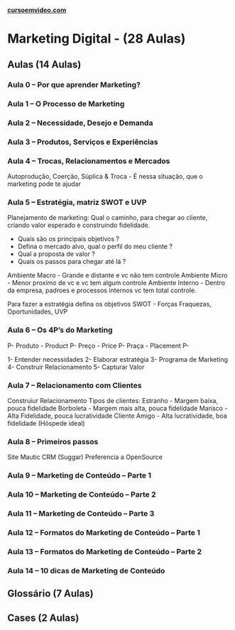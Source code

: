 #### [cursoemvideo.com](https://www.cursoemvideo.com/course/)

# Marketing Digital - (28 Aulas)

## Aulas (14 Aulas)

### Aula 0 – Por que aprender Marketing?

### Aula 1 – O Processo de Marketing

### Aula 2 – Necessidade, Desejo e Demanda

### Aula 3 – Produtos, Serviços e Experiências

### Aula 4 – Trocas, Relacionamentos e Mercados

Autoprodução, Coerção, Súplica &
Troca - É nessa situação, que o marketing pode te ajudar

### Aula 5 – Estratégia, matriz SWOT e UVP

Planejamento de marketing:
Qual o caminho, para chegar ao cliente, criando valor esperado e construindo fidelidade.

- Quais são os principais objetivos ?
- Defina o mercado alvo, qual o perfil do meu cliente ?
- Qual a proposta de valor ?
- Quais os passos para chegar até lá ?

Ambiente Macro - Grande e distante e vc não tem controle
Ambiente Micro - Menor proximo de vc e vc tem algum controle
Ambiente Interno - Dentro da empresa, padroes e processos internos vc tem total controle.

Para fazer a estratégia defina os objetivos
SWOT - Forças Fraquezas, Oportunidades,
UVP

### Aula 6 – Os 4P’s do Marketing

P- Produto - Product
P- Preço - Price
P- Praça - Placement
P-

1- Entender necessidades
2- Elaborar estratégia
3- Programa de Marketing
4- Construir Relacionamento
5- Capturar Valor

### Aula 7 – Relacionamento com Clientes

Construiur Relacionamento
Tipos de clientes:
Estranho - Margem baixa, pouca fidelidade
Borboleta - Margem mais alta, pouca fidelidade
Marisco - Alta Fidelidade, pouca lucratividade
Cliente Amigo - Alta lucratividade, boa fidelidade (Hóspede ideal)

### Aula 8 – Primeiros passos

Site Mautic CRM (Suggar)
Preferencia a OpenSource

### Aula 9 – Marketing de Conteúdo – Parte 1

### Aula 10 – Marketing de Conteúdo – Parte 2

### Aula 11 – Marketing de Conteúdo – Parte 3

### Aula 12 – Formatos do Marketing de Conteúdo – Parte 1

### Aula 13 – Formatos do Marketing de Conteúdo – Parte 2

### Aula 14 – 10 dicas de Marketing de Conteúdo

## Glossário (7 Aulas)

## Cases (2 Aulas)
